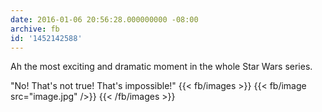```yaml
---
date: 2016-01-06 20:56:28.000000000 -08:00
archive: fb
id: '1452142588'
---
```


Ah the most exciting and dramatic moment in the whole Star Wars series.

"No! That's not true! That's impossible!"
{{< fb/images >}}
{{< fb/image src="image.jpg" />}}
{{< /fb/images >}}
